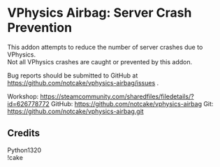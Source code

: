 VPhysics Airbag: Server Crash Prevention
========================

This addon attempts to reduce the number of server crashes due to VPhysics.  
Not all VPhysics crashes are caught or prevented by this addon.

Bug reports should be submitted to GitHub at https://github.com/notcake/vphysics-airbag/issues .

Workshop: https://steamcommunity.com/sharedfiles/filedetails/?id=626778772
GitHub: https://github.com/notcake/vphysics-airbag
Git: https://github.com/notcake/vphysics-airbag.git

Credits
------------------------
Python1320  
!cake

